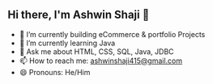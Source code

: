 ## Hi there, I'm Ashwin Shaji 👋

- 🔭 I’m currently building eCommerce & portfolio Projects 
- 🌱 I’m currently learning Java 
- 💬 Ask me about HTML, CSS, SQL, Java, JDBC
- 📫 How to reach me: ashwinshaji415@gmail.com
- 😄 Pronouns: He/Him



